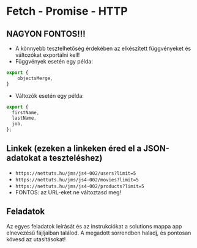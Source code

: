# Fetch - Promise - HTTP

## NAGYON FONTOS!!!
- A könnyebb tesztelhetőség érdekében az elkészített függvényeket és változókat 
exportálni kell!
- Függvények esetén egy példa:
```javascript
export {
    objectsMerge,
}
```
- Változók esetén egy példa:
```javascript
export {
  firstName,
  lastName,
  job,
};
```

## Linkek (ezeken a linkeken éred el a JSON-adatokat a teszteléshez)
- `https://nettuts.hu/jms/js4-002/users?limit=5`
- `https://nettuts.hu/jms/js4-002/movies?limit=5`
- `https://nettuts.hu/jms/js4-002/products?limit=5`
- FONTOS: az URL-eket ne változtasd meg!

## Feladatok
Az egyes feladatok leírását és az instrukciókat a solutions mappa app elnevezésű fájljaiban találod. A megadott sorrendben haladj, és pontosan kövesd az utasításokat!
